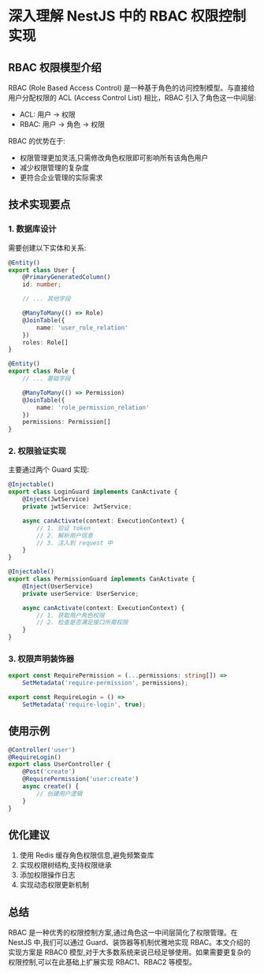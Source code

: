 # 深入理解 NestJS 中的 RBAC 权限控制实现

## RBAC 权限模型介绍

RBAC (Role Based Access Control) 是一种基于角色的访问控制模型。与直接给用户分配权限的 ACL (Access Control List) 相比，RBAC 引入了角色这一中间层:

- ACL: 用户 -> 权限
- RBAC: 用户 -> 角色 -> 权限

RBAC 的优势在于:

- 权限管理更加灵活,只需修改角色权限即可影响所有该角色用户
- 减少权限管理的复杂度
- 更符合企业管理的实际需求

## 技术实现要点

### 1. 数据库设计

需要创建以下实体和关系:

```typescript:src/entities/user.entity.ts
@Entity()
export class User {
    @PrimaryGeneratedColumn()
    id: number;

    // ... 其他字段

    @ManyToMany(() => Role)
    @JoinTable({
        name: 'user_role_relation'
    })
    roles: Role[]
}
```

```typescript:src/entities/role.entity.ts
@Entity()
export class Role {
    // ... 基础字段

    @ManyToMany(() => Permission)
    @JoinTable({
        name: 'role_permission_relation'
    })
    permissions: Permission[]
}
```

### 2. 权限验证实现

主要通过两个 Guard 实现:

```typescript:src/guards/login.guard.ts
@Injectable()
export class LoginGuard implements CanActivate {
    @Inject(JwtService)
    private jwtService: JwtService;

    async canActivate(context: ExecutionContext) {
        // 1. 验证 token
        // 2. 解析用户信息
        // 3. 注入到 request 中
    }
}
```

```typescript:src/guards/permission.guard.ts
@Injectable()
export class PermissionGuard implements CanActivate {
    @Inject(UserService)
    private userService: UserService;

    async canActivate(context: ExecutionContext) {
        // 1. 获取用户角色权限
        // 2. 检查是否满足接口所需权限
    }
}
```

### 3. 权限声明装饰器

```typescript:src/decorators/permission.decorator.ts
export const RequirePermission = (...permissions: string[]) =>
    SetMetadata('require-permission', permissions);

export const RequireLogin = () =>
    SetMetadata('require-login', true);
```

## 使用示例

```typescript:src/modules/user/user.controller.ts
@Controller('user')
@RequireLogin()
export class UserController {
    @Post('create')
    @RequirePermission('user:create')
    async create() {
        // 创建用户逻辑
    }
}
```

## 优化建议

1. 使用 Redis 缓存角色权限信息,避免频繁查库
2. 实现权限树结构,支持权限继承
3. 添加权限操作日志
4. 实现动态权限更新机制

## 总结

RBAC 是一种优秀的权限控制方案,通过角色这一中间层简化了权限管理。在 NestJS 中,我们可以通过 Guard、装饰器等机制优雅地实现 RBAC。本文介绍的实现方案是 RBAC0 模型,对于大多数系统来说已经足够使用。如果需要更复杂的权限控制,可以在此基础上扩展实现 RBAC1、RBAC2 等模型。
